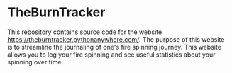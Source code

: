 # TheBurnTracker
This repository contains source code for the website https://theburntracker.pythonanywhere.com/. The purpose of this website is to streamline the journaling of one's fire spinning journey. This website allows you to log your fire spinning and see useful statistics about your spinning over time.

